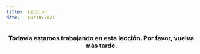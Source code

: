 ```yaml
---
title:  Lección
date:   01/10/2021
---
```


### <center>Todavía estamos trabajando en esta lección. Por favor, vuelva más tarde.</center>